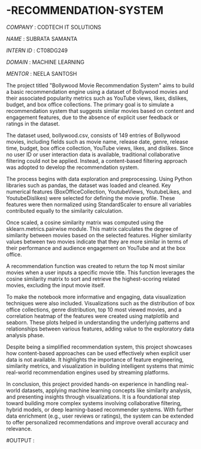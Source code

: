 # -RECOMMENDATION-SYSTEM

*COMPANY* : CODTECH IT SOLUTIONS

*NAME* : SUBRATA SAMANTA

*INTERN ID* : CT08DG249

*DOMAIN* : MACHINE LEARNING

*MENTOR* : NEELA SANTOSH 

The project titled "Bollywood Movie Recommendation System" aims to build a basic recommendation engine using a dataset of Bollywood movies and their associated popularity metrics such as YouTube views, likes, dislikes, budget, and box office collections. The primary goal is to simulate a recommendation system that suggests similar movies based on content and engagement features, due to the absence of explicit user feedback or ratings in the dataset.

The dataset used, bollywood.csv, consists of 149 entries of Bollywood movies, including fields such as movie name, release date, genre, release time, budget, box office collection, YouTube views, likes, and dislikes. Since no user ID or user interaction data is available, traditional collaborative filtering could not be applied. Instead, a content-based filtering approach was adopted to develop the recommendation system.

The process begins with data exploration and preprocessing. Using Python libraries such as pandas, the dataset was loaded and cleaned. Key numerical features (BoxOfficeCollection, YoutubeViews, YoutubeLikes, and YoutubeDislikes) were selected for defining the movie profile. These features were then normalized using StandardScaler to ensure all variables contributed equally to the similarity calculation.

Once scaled, a cosine similarity matrix was computed using the sklearn.metrics.pairwise module. This matrix calculates the degree of similarity between movies based on the selected features. Higher similarity values between two movies indicate that they are more similar in terms of their performance and audience engagement on YouTube and at the box office.

A recommendation function was created to return the top N most similar movies when a user inputs a specific movie title. This function leverages the cosine similarity matrix to sort and retrieve the highest-scoring related movies, excluding the input movie itself.

To make the notebook more informative and engaging, data visualization techniques were also included. Visualizations such as the distribution of box office collections, genre distribution, top 10 most viewed movies, and a correlation heatmap of the features were created using matplotlib and seaborn. These plots helped in understanding the underlying patterns and relationships between various features, adding value to the exploratory data analysis phase.

Despite being a simplified recommendation system, this project showcases how content-based approaches can be used effectively when explicit user data is not available. It highlights the importance of feature engineering, similarity metrics, and visualization in building intelligent systems that mimic real-world recommendation engines used by streaming platforms.

In conclusion, this project provided hands-on experience in handling real-world datasets, applying machine learning concepts like similarity analysis, and presenting insights through visualizations. It is a foundational step toward building more complex systems involving collaborative filtering, hybrid models, or deep learning-based recommender systems. With further data enrichment (e.g., user reviews or ratings), the system can be extended to offer personalized recommendations and improve overall accuracy and relevance.

#OUTPUT :

